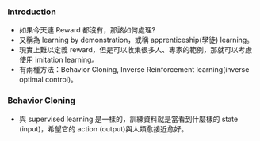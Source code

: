
### Introduction

* 如果今天連 Reward 都沒有，那該如何處理?
* 又稱為 learning by demonstration，或稱 apprenticeship(學徒) learning。
* 現實上難以定義 reward，但是可以收集很多人、專家的範例，那就可以考慮使用 imitation learning。
* 有兩種方法：Behavior Cloning, Inverse Reinforcement learning(inverse optimal control)。

### Behavior Cloning

* 與 supervised learning 是一樣的，訓練資料就是當看到什麼樣的 state (input)，希望它的 action (output)與人類愈接近愈好。